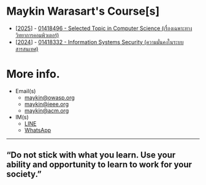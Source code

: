 # Maykin Warasart's Course[s]

+ [[2025](2025)] - [01418496 - Selected Topic in Computer Science (เรื่องเฉพาะทางวิทยาการคอมพิวเตอร์)](2025)
+ [[2024](2024)] - [01418332 - Information Systems Security (ความมั่นคงในระบบสารสนเทศ)](2024)

# More info. 
* Email(s)
	- [maykin@owasp.org](mailto:maykin@owasp.org)
	- [maykin@ieee.org](mailto:maykin@ieee.org)
	- [maykin@acm.org](mailto:maykin@acm.org)
* IM(s)
	- [LINE](https://line.me/R/ti/p/@maykin) 
	- [WhatsApp](https://api.whatsapp.com/send?phone=66832725900)

---

## **“Do not stick with what you learn. Use your ability and opportunity to learn to work for your society.”**
